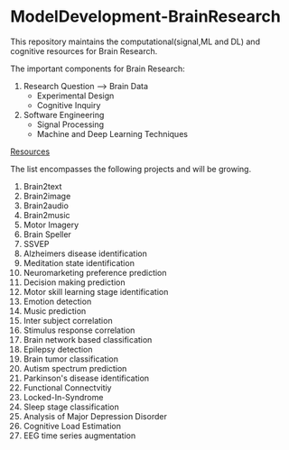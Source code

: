 # ModelDevelopment-BrainResearch
This repository maintains the computational(signal,ML and DL) and cognitive resources for Brain Research. 

The important components for Brain Research: 

1. Research Question --> Brain Data 
     - Experimental Design
     - Cognitive Inquiry
2. Software Engineering
     - Signal Processing 
     - Machine and Deep Learning Techniques 

[Resources](resources.md)

The list encompasses the following projects and will be growing. 

1. Brain2text
2. Brain2image
3. Brain2audio
4. Brain2music
5. Motor Imagery
6. Brain Speller
7. SSVEP 
8. Alzheimers disease identification
9. Meditation state identification
10. Neuromarketing preference prediction
11. Decision making prediction
12. Motor skill learning stage identification
13. Emotion detection 
14. Music prediction
15. Inter subject correlation
16. Stimulus response correlation
17. Brain network based classification
18. Epilepsy detection
19. Brain tumor classification
20. Autism spectrum prediction
21. Parkinson's disease identification
22. Functional Connectvitiy
23. Locked-In-Syndrome
24. Sleep stage classification
25. Analysis of Major Depression Disorder
26. Cognitive Load Estimation
27. EEG time series augmentation
